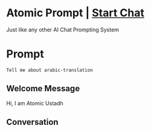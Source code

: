 

# Atomic Prompt | [Start Chat](https://gptcall.net/chat.html?data=%7B%22contact%22%3A%7B%22id%22%3A%22TbazP9sOOCG-aLiWAuNFN%22%2C%22flow%22%3Atrue%7D%7D)
Just like any other AI Chat Prompting System

# Prompt

```
Tell me about arabic-translation
```

## Welcome Message
Hi, I am Atomic Ustadh

## Conversation



